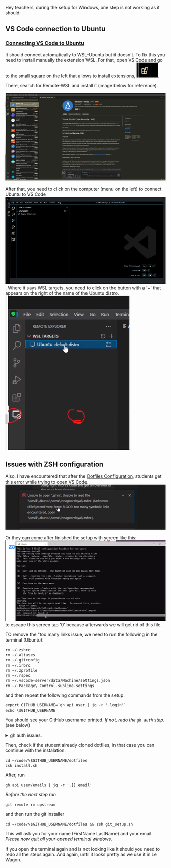 Hey teachers, during the setup for Windows, one step is not working as it should:

## VS Code connection to Ubuntu

### [Connecting VS Code to Ubuntu](https://github.com/lewagon/setup/blob/master/windows.md#connecting-vs-code-to-ubuntu)

It should connect actomatically to WSL-Ubuntu but it doesn't. To fix this you need to install manually the extension WSL.
For that, open VS Code and go to the small square on the left that allows to install extensions,
![extensions](images/extensions.png 'Install extensions').

There, search for Remote-WSL and install it (image below for reference).

![install WSL extension](images/installremote-wsl.png 'Install WSL extension')

After that, you need to click on the computer (menu on the left) to connect Ubuntu to VS Code
![connect Ubuntu](images/connectubuntu.png 'Connect Ubuntu').
Where it says WSL targets, you need to click on the button with a '+' that appears on the right of the name of the Ubuntu distro.
![add Ubuntu](images/ubuntu.png 'Connect Ubuntu').

## Issues with ZSH configuration

Also, I have encountered that after the [Dotfiles Configuration](https://github.com/lewagon/setup/blob/master/windows.md#dotfiles-standard-configuration), students get this error while trying to open VS Code.
![Unknown FileSystemError: Error: ELOOP: too many symbolic links encountered, open '\wsl$\Ubuntu\home\dushveer.zshrc'](images/toomanylinks.png 'Too Many Symbolic Links')

Or they can come after finished the setup with screen like this:
![Zshell Config issue- This is the Z Shell configuration function for new users, zsh-newuser-install. You are seeing this message because you have no zsh startup files the files .zshenv, .zprofile, .zshrc, .zlogin in the directory ~. This function can help you with a few settings that should make your use of the shell easier.](images/zshellconfig.png 'Zshell Config issue')
to escape this screen tap '0' because afterwards we will get rid of this file.

TO remove the "too many links issue, we need to run the following in the terminal (Ubuntu):

```
rm ~/.zshrc
rm ~/.aliases
rm ~/.gitconfig
rm ~/.irbrc
rm ~/.zprofile
rm ~/.rspec
rm ~/.vscode-server/data/Machine/settings.json
rm ~/.Package\ Control.sublime-settings
```

and then repeat the following commands from the setup.

```
export GITHUB_USERNAME=`gh api user | jq -r '.login'`
echo \$GITHUB_USERNAME
```

You should see your GitHub username printed. *If not, redo the `gh auth` step.* (see below)

<details>
  <summary>gh auth issues. </summary>
  <br>
  To fix the issues with `gh auth`:
</details>

Then, check if the student already cloned dotfiles, in that case you can continue with the instalation.

```
cd ~/code/\$GITHUB_USERNAME/dotfiles
zsh install.sh
```

After, run

```
gh api user/emails | jq -r '.[].email'
```

*Before the next step run*

```
git remote rm upstream
```

and then run the git installer

```
cd ~/code/\$GITHUB_USERNAME/dotfiles && zsh git_setup.sh
```

This will ask you for your name (FirstName LastName) and your email.
*Please now quit all your opened terminal windows.*

If you open the terminal again and is not looking like it should you need to redo all the steps again. And again, until it looks pretty as we use it in Le Wagon.
